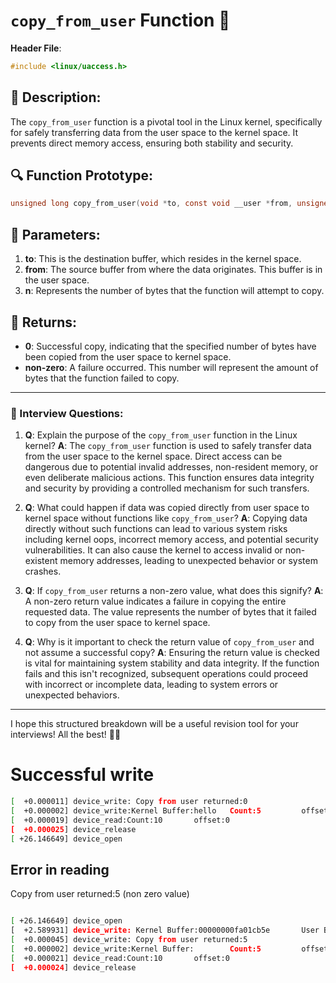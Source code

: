 # `copy_from_user` Function 🔄

**Header File**: 
```c
#include <linux/uaccess.h>
```

## 📖 Description:
The `copy_from_user` function is a pivotal tool in the Linux kernel, specifically for safely transferring data from the user space to the kernel space. It prevents direct memory access, ensuring both stability and security.

## 🔍 Function Prototype:
```c
unsigned long copy_from_user(void *to, const void __user *from, unsigned long n);
```

## 📝 Parameters:

1. **to**: This is the destination buffer, which resides in the kernel space.
2. **from**: The source buffer from where the data originates. This buffer is in the user space.
3. **n**: Represents the number of bytes that the function will attempt to copy.

## 📄 Returns:
- **0**: Successful copy, indicating that the specified number of bytes have been copied from the user space to kernel space.
- **non-zero**: A failure occurred. This number will represent the amount of bytes that the function failed to copy.

---

### 🎤 Interview Questions:

1. **Q**: Explain the purpose of the `copy_from_user` function in the Linux kernel?
   **A**: The `copy_from_user` function is used to safely transfer data from the user space to the kernel space. Direct access can be dangerous due to potential invalid addresses, non-resident memory, or even deliberate malicious actions. This function ensures data integrity and security by providing a controlled mechanism for such transfers.

2. **Q**: What could happen if data was copied directly from user space to kernel space without functions like `copy_from_user`?
   **A**: Copying data directly without such functions can lead to various system risks including kernel oops, incorrect memory access, and potential security vulnerabilities. It can also cause the kernel to access invalid or non-existent memory addresses, leading to unexpected behavior or system crashes.

3. **Q**: If `copy_from_user` returns a non-zero value, what does this signify?
   **A**: A non-zero return value indicates a failure in copying the entire requested data. The value represents the number of bytes that it failed to copy from the user space to kernel space.

4. **Q**: Why is it important to check the return value of `copy_from_user` and not assume a successful copy?
   **A**: Ensuring the return value is checked is vital for maintaining system stability and data integrity. If the function fails and this isn't recognized, subsequent operations could proceed with incorrect or incomplete data, leading to system errors or unexpected behaviors.

---

I hope this structured breakdown will be a useful revision tool for your interviews! All the best! 🌟📘

# Successful write 

```bash
[  +0.000011] device_write: Copy from user returned:0
[  +0.000002] device_write:Kernel Buffer:hello   Count:5         offset:0
[  +0.000019] device_read:Count:10       offset:0
[  +0.000025] device_release
[ +26.146649] device_open

```
## Error in reading 

Copy from user returned:5 (non zero value)


```bash

[ +26.146649] device_open
[  +2.589931] device_write: Kernel Buffer:00000000fa01cb5e       User Buffer:0000000000000000
[  +0.000045] device_write: Copy from user returned:5
[  +0.000002] device_write:Kernel Buffer:        Count:5         offset:0
[  +0.000021] device_read:Count:10       offset:0
[  +0.000024] device_release


```